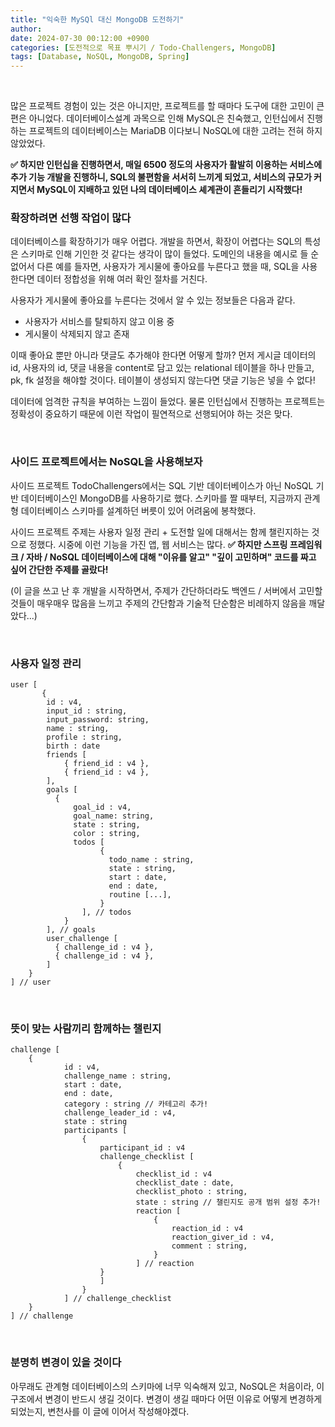 ```yaml
---
title: "익숙한 MySQl 대신 MongoDB 도전하기"
author:
date: 2024-07-30 00:12:00 +0900
categories: [도전적으로 목표 뿌시기 / Todo-Challengers, MongoDB]
tags: [Database, NoSQL, MongoDB, Spring]
---
```


<br>

많은 프로젝트 경험이 있는 것은 아니지만, 프로젝트를 할 때마다 도구에 대한 고민이 큰 편은 아니었다. 데이터베이스설계 과목으로 인해 MySQL은 친숙했고, 인턴십에서 진행하는 프로젝트의 데이터베이스는 MariaDB 이다보니 NoSQL에 대한 고려는 전혀 하지 않았었다.

**✅ 하지만 인턴십을 진행하면서, 매일 6500 정도의 사용자가 활발히 이용하는 서비스에 추가 기능 개발을 진행하니, SQL의 불편함을 서서히 느끼게 되었고, 서비스의 규모가 커지면서 MySQL이 지배하고 있던 나의 데이터베이스 셰계관이 흔들리기 시작했다!**

### **확장하려면 선행 작업이 많다**

데이터베이스를 확장하기가 매우 어렵다. 개발을 하면서, 확장이 어렵다는 SQL의 특성은 스키마로 인해 기인한 것 같다는 생각이 많이 들었다. 도메인의 내용을 예시로 들 순 없어서 다른 예를 들자면, 사용자가 게시물에 좋아요를 누른다고 했을 때, SQL을 사용한다면 데이터 정합성을 위해 여러 확인 절차를 거친다.

사용자가 게시물에 좋아요를 누른다는 것에서 알 수 있는 정보들은 다음과 같다.

- 사용자가 서비스를 탈퇴하지 않고 이용 중
- 게시물이 삭제되지 않고 존재

이때 좋아요 뿐만 아니라 댓글도 추가해야 한다면 어떻게 할까? 먼저 게시글 데이터의 id, 사용자의 id, 댓글 내용을 content로 담고 있는 relational 테이블을 하나 만들고, pk, fk 설정을 해야할 것이다. 테이블이 생성되지 않는다면 댓글 기능은 넣을 수 없다!

데이터에 엄격한 규칙을 부여하는 느낌이 들었다. 물론 인턴십에서 진행하는 프로젝트는 정확성이 중요하기 때문에 이런 작업이 필연적으로 선행되어야 하는 것은 맞다.

<br>

### **사이드 프로젝트에서는 NoSQL을 사용해보자**

사이드 프로젝트 TodoChallengers에서는 SQL 기반 데이터베이스가 아닌 NoSQL 기반 데이터베이스인 MongoDB를 사용하기로 했다. 스키마를 짤 때부터, 지금까지 관계형 데이터베이스 스키마를 설계하던 버릇이 있어 어려움에 봉착했다.

사이드 프로젝트 주제는 사용자 일정 관리 + 도전할 일에 대해서는 함께 챌린지하는 것으로 정했다. 시중에 이런 기능을 가진 앱, 웹 서비스는 많다. **✅ 하지만 스프링 프레임워크 / 자바 / NoSQL 데이터베이스에 대해 "이유를 알고" "깊이 고민하며" 코드를 짜고 싶어 간단한 주제를 골랐다!**

(이 글을 쓰고 난 후 개발을 시작하면서, 주제가 간단하더라도 백엔드 / 서버에서 고민할 것들이 매우매우 많음을 느끼고 주제의 간단함과 기술적 단순함은 비례하지 않음을 깨달았다...)

<br>

### **사용자 일정 관리**

```shell
user [
       {
	    id : v4,
		input_id : string,
		input_password: string,
		name : string,
		profile : string,
		birth : date
		friends [
			{ friend_id : v4 },
			{ friend_id : v4 },
		],
		goals [
		  {
			  goal_id : v4,
			  goal_name: string,
			  state : string,
			  color : string,
			  todos [
					{
					  todo_name : string,
					  state : string,
					  start : date,
					  end : date,
					  routine [...],
					}
				], // todos
			}
		], // goals
		user_challenge [
		  { challenge_id : v4 },
		  { challenge_id : v4 },
		]
	}
] // user
```

<br>

### **뜻이 맞는 사람끼리 함께하는 챌린지**

```shell
challenge [
	{
            id : v4,
            challenge_name : string,
            start : date,
            end : date,
            category : string // 카테고리 추가!
            challenge_leader_id : v4,
            state : string
            participants [
                {
                    participant_id : v4
                    challenge_checklist [
                        {
                            checklist_id : v4
                            checklist_date : date,
                            checklist_photo : string,
                            state : string // 챌린지도 공개 범위 설정 추가!
                            reaction [
                                {
                                    reaction_id : v4
                                    reaction_giver_id : v4,
                                    comment : string,
                                }
                            ] // reaction
                    }
                    ]
                }
            ] // challenge_checklist
	}
] // challenge
```

<br>

### **분명히 변경이 있을 것이다**

아무래도 관계형 데이터베이스의 스키마에 너무 익숙해져 있고, NoSQL은 처음이라, 이 구조에서 변경이 반드시 생길 것이다. 변경이 생길 때마다 어떤 이유로 어떻게 변경하게 되었는지, 변천사를 이 글에 이어서 작성해야겠다.

<br>

<script src="https://utteranc.es/client.js"
        repo="RumosZin/rumoszin.github.io"
        issue-term="pathname"
        theme="github-light"
        crossorigin="anonymous"
        async>
</script>
